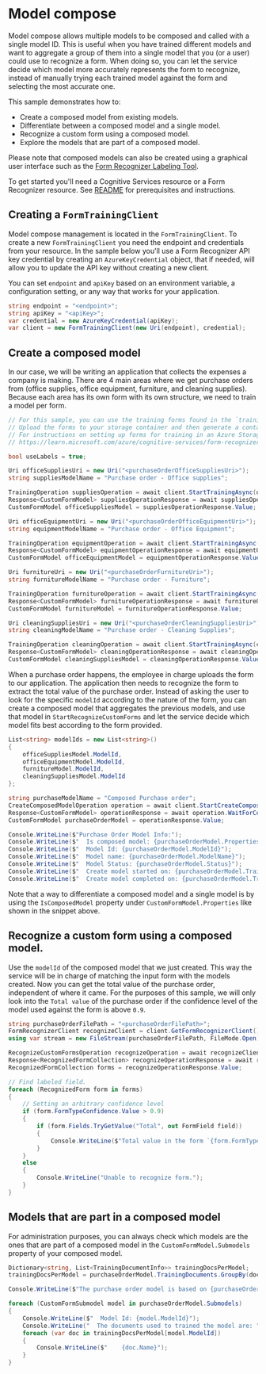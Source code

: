 # Model compose

Model compose allows multiple models to be composed and called with a single model ID. This is useful when you have trained different models and want to aggregate a group of them into a single model that you (or a user) could use to recognize a form.
When doing so, you can let the service decide which model more accurately represents the form to recognize, instead of manually trying each trained model against the form and selecting the most accurate one.

This sample demonstrates how to:
- Create a composed model from existing models.
- Differentiate between a composed model and a single model.
- Recognize a custom form using a composed model.
- Explore the models that are part of a composed model.

Please note that composed models can also be created using a graphical user interface such as the [Form Recognizer Labeling Tool][labeling_tool].

To get started you'll need a Cognitive Services resource or a Form Recognizer resource.  See [README][README] for prerequisites and instructions.

## Creating a `FormTrainingClient`

Model compose management is located in the `FormTrainingClient`. To create a new `FormTrainingClient` you need the endpoint and credentials from your resource. In the sample below you'll use a Form Recognizer API key credential by creating an `AzureKeyCredential` object, that if needed, will allow you to update the API key without creating a new client.

You can set `endpoint` and `apiKey` based on an environment variable, a configuration setting, or any way that works for your application.

```C# Snippet:CreateFormTrainingClient
string endpoint = "<endpoint>";
string apiKey = "<apiKey>";
var credential = new AzureKeyCredential(apiKey);
var client = new FormTrainingClient(new Uri(endpoint), credential);
```

## Create a composed model
In our case, we will be writing an application that collects the expenses a company is making. There are 4 main areas where we get purchase orders from (office supplies, office equipment, furniture, and cleaning supplies). Because each area has its own form with its own structure, we need to train a model per form.

```C# Snippet:FormRecognizerSampleTrainVariousModels
// For this sample, you can use the training forms found in the `trainingFiles` folder.
// Upload the forms to your storage container and then generate a container SAS URL.
// For instructions on setting up forms for training in an Azure Storage Blob Container, see
// https://learn.microsoft.com/azure/cognitive-services/form-recognizer/build-training-data-set#upload-your-training-data

bool useLabels = true;

Uri officeSuppliesUri = new Uri("<purchaseOrderOfficeSuppliesUri>");
string suppliesModelName = "Purchase order - Office supplies";

TrainingOperation suppliesOperation = await client.StartTrainingAsync(officeSuppliesUri, useLabels, suppliesModelName);
Response<CustomFormModel> suppliesOperationResponse = await suppliesOperation.WaitForCompletionAsync();
CustomFormModel officeSuppliesModel = suppliesOperationResponse.Value;

Uri officeEquipmentUri = new Uri("<purchaseOrderOfficeEquipmentUri>");
string equipmentModelName = "Purchase order - Office Equipment";

TrainingOperation equipmentOperation = await client.StartTrainingAsync(officeEquipmentUri, useLabels, equipmentModelName);
Response<CustomFormModel> equipmentOperationResponse = await equipmentOperation.WaitForCompletionAsync();
CustomFormModel officeEquipmentModel = equipmentOperationResponse.Value;

Uri furnitureUri = new Uri("<purchaseOrderFurnitureUri>");
string furnitureModelName = "Purchase order - Furniture";

TrainingOperation furnitureOperation = await client.StartTrainingAsync(furnitureUri, useLabels, furnitureModelName);
Response<CustomFormModel> furnitureOperationResponse = await furnitureOperation.WaitForCompletionAsync();
CustomFormModel furnitureModel = furnitureOperationResponse.Value;

Uri cleaningSuppliesUri = new Uri("<purchaseOrderCleaningSuppliesUri>");
string cleaningModelName = "Purchase order - Cleaning Supplies";

TrainingOperation cleaningOperation = await client.StartTrainingAsync(cleaningSuppliesUri, useLabels, cleaningModelName);
Response<CustomFormModel> cleaningOperationResponse = await cleaningOperation.WaitForCompletionAsync();
CustomFormModel cleaningSuppliesModel = cleaningOperationResponse.Value;
```

When a purchase order happens, the employee in charge uploads the form to our application. The application then needs to recognize the form to extract the total value of the purchase order. Instead of asking the user to look for the specific `modelId` according to the nature of the form, you can create a composed model that aggregates the previous models, and use that model in `StartRecognizeCustomForms` and let the service decide which model fits best according to the form provided.

```C# Snippet:FormRecognizerSampleCreateComposedModelV3
List<string> modelIds = new List<string>()
{
    officeSuppliesModel.ModelId,
    officeEquipmentModel.ModelId,
    furnitureModel.ModelId,
    cleaningSuppliesModel.ModelId
};

string purchaseModelName = "Composed Purchase order";
CreateComposedModelOperation operation = await client.StartCreateComposedModelAsync(modelIds, purchaseModelName);
Response<CustomFormModel> operationResponse = await operation.WaitForCompletionAsync();
CustomFormModel purchaseOrderModel = operationResponse.Value;

Console.WriteLine($"Purchase Order Model Info:");
Console.WriteLine($"  Is composed model: {purchaseOrderModel.Properties.IsComposedModel}");
Console.WriteLine($"  Model Id: {purchaseOrderModel.ModelId}");
Console.WriteLine($"  Model name: {purchaseOrderModel.ModelName}");
Console.WriteLine($"  Model Status: {purchaseOrderModel.Status}");
Console.WriteLine($"  Create model started on: {purchaseOrderModel.TrainingStartedOn}");
Console.WriteLine($"  Create model completed on: {purchaseOrderModel.TrainingCompletedOn}");
```

Note that a way to differentiate a composed model and a single model is by using the `IsComposedModel` property under `CustomFormModel.Properties` like shown in the snippet above.

## Recognize a custom form using a composed model.
Use the `modelId` of the composed model that we just created. This way the service will be in charge of matching the input form with the models created.
Now you can get the total value of the purchase order, independent of where it came. For the purposes of this sample, we will only look into the `Total value` of the purchase order if the confidence level of the model used against the form is above `0.9`.

```C# Snippet:FormRecognizerSampleRecognizeCustomFormWithComposedModel
string purchaseOrderFilePath = "<purchaseOrderFilePath>";
FormRecognizerClient recognizeClient = client.GetFormRecognizerClient();
using var stream = new FileStream(purchaseOrderFilePath, FileMode.Open);

RecognizeCustomFormsOperation recognizeOperation = await recognizeClient.StartRecognizeCustomFormsAsync(purchaseOrderModel.ModelId, stream);
Response<RecognizedFormCollection> recognizeOperationResponse = await recognizeOperation.WaitForCompletionAsync();
RecognizedFormCollection forms = recognizeOperationResponse.Value;

// Find labeled field.
foreach (RecognizedForm form in forms)
{
    // Setting an arbitrary confidence level
    if (form.FormTypeConfidence.Value > 0.9)
    {
        if (form.Fields.TryGetValue("Total", out FormField field))
        {
            Console.WriteLine($"Total value in the form `{form.FormType}` is `{field.ValueData.Text}`");
        }
    }
    else
    {
        Console.WriteLine("Unable to recognize form.");
    }
}
```

## Models that are part in a composed model
For administration purposes, you can always check which models are the ones that are part of a composed model in the `CustomFormModel.Submodels` property of your composed model.

```C# Snippet:FormRecognizerSampleSubmodelsInComposedModel
Dictionary<string, List<TrainingDocumentInfo>> trainingDocsPerModel;
trainingDocsPerModel = purchaseOrderModel.TrainingDocuments.GroupBy(doc => doc.ModelId).ToDictionary(g => g.Key, g => g.ToList());

Console.WriteLine($"The purchase order model is based on {purchaseOrderModel.Submodels.Count} models");

foreach (CustomFormSubmodel model in purchaseOrderModel.Submodels)
{
    Console.WriteLine($"  Model Id: {model.ModelId}");
    Console.WriteLine("  The documents used to trained the model are: ");
    foreach (var doc in trainingDocsPerModel[model.ModelId])
    {
        Console.WriteLine($"    {doc.Name}");
    }
}
```

[README]: https://github.com/Azure/azure-sdk-for-net/tree/main/sdk/formrecognizer/Azure.AI.FormRecognizer#getting-started
[labeling_tool]: https://learn.microsoft.com/azure/cognitive-services/form-recognizer/label-tool?tabs=v2-1
